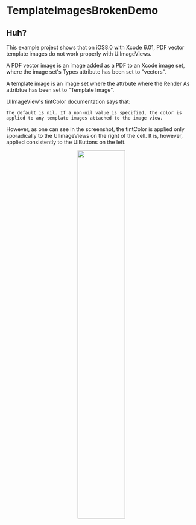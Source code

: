 # TemplateImagesBrokenDemo

## Huh?

This example project shows that on iOS8.0 with Xcode 6.01, PDF vector
template images do not work properly with UIImageViews.

A PDF vector image is an image added as a PDF to an Xcode image set,
where the image set's Types attribute has been set to "vectors".

A template image is an image set where the attrbute where the Render
As attribtue has been set to "Template Image".

UIImageView's tintColor documentation says that:

```The default is nil. If a non-nil value is specified, the color is applied to any template images attached to the image view.```

However, as one can see in the screenshot, the tintColor is applied
only sporadically to the UIImageViews on the right of the cell. It is,
however, applied consistently to the UIButtons on the left.

<div style="text-align: center">
<img width="50%" src="./screenshot.png"></img>
</div>

